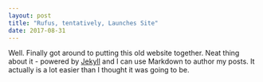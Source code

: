 ```yaml
---
layout: post
title: "Rufus, tentatively, Launches Site"
date: 2017-08-31
---
```


Well. Finally got around to putting this old website together. Neat thing about it - powered by [Jekyll](http://jekyllrb.com) and I can use Markdown to author my posts. It actually is a lot easier than I thought it was going to be.
